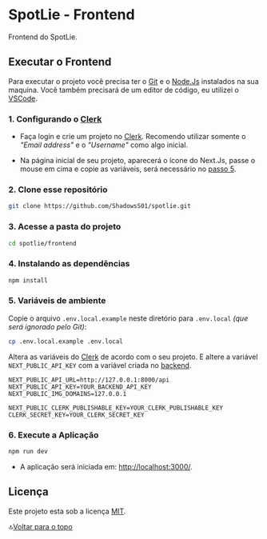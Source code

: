 # SpotLie - Frontend

Frontend do SpotLie.

## Executar o Frontend

Para executar o projeto você precisa ter o [Git](https://git-scm.com) e o [Node.Js](https://nodejs.org/) instalados na sua maquina. Você também precisará de um editor de código, eu utilizei o [VSCode](https://code.visualstudio.com).

### 1. Configurando o [Clerk](https://clerk.com/)

- Faça login e crie um projeto no [Clerk](https://dashboard.clerk.com/). Recomendo utilizar somente o _"Email address"_ e o _"Username"_ como algo inicial.

- Na página inicial de seu projeto, aparecerá o ícone do Next.Js, passe o mouse em cima e copie as variáveis, será necessário no [passo 5](#5-variáveis-de-ambiente).

### 2. Clone esse repositório

```bash
git clone https://github.com/ShadowsS01/spotlie.git
```

### 3. Acesse a pasta do projeto

```bash
cd spotlie/frontend
```

### 4. Instalando as dependências

```bash
npm install
```

### 5. Variáveis de ambiente

Copie o arquivo `.env.local.example` neste diretório para `.env.local` _(que será ignorado pelo Git)_:

```bash
cp .env.local.example .env.local
```

Altera as variáveis do [Clerk](https://dashboard.clerk.com/) de acordo com o seu projeto. E altere a variável `NEXT_PUBLIC_API_KEY` com a variável criada no [backend](../backend/).

```env
NEXT_PUBLIC_API_URL=http://127.0.0.1:8000/api
NEXT_PUBLIC_API_KEY=YOUR_BACKEND_API_KEY
NEXT_PUBLIC_IMG_DOMAINS=127.0.0.1

NEXT_PUBLIC_CLERK_PUBLISHABLE_KEY=YOUR_CLERK_PUBLISHABLE_KEY
CLERK_SECRET_KEY=YOUR_CLERK_SECRET_KEY
```

### 6. Execute a Aplicação

```bash
npm run dev
```

- A aplicação será iniciada em: <http://localhost:3000/>.

## Licença

Este projeto esta sob a licença [MIT](../LICENSE).

🔝[Voltar para o topo](#spotlie---frontend)
